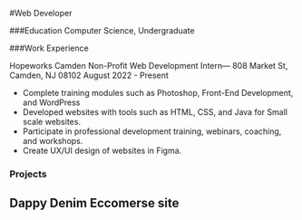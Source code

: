 #Web Developer

###Education
Computer Science, Undergraduate

###Work Experience

Hopeworks Camden Non-Profit Web Development
Intern— 808 Market St, Camden, NJ 08102
August 2022 - Present
- Complete training modules such as Photoshop, Front-End Development,
and WordPress
- Developed websites with tools such as HTML, CSS, and Java for Small
scale websites.
- Participate in professional development training, webinars, coaching,
and workshops.
- Create UX/UI design of websites in Figma.

### Projects
Dappy Denim Eccomerse site
-
